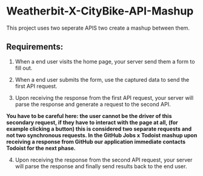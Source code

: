 # Weatherbit-X-CityBike-API-Mashup

This project uses two seperate APIS two create a mashup between them.

## Requirements: 

1) When a end user visits the home page, your server send them a form to fill out.

2) When a end user submits the form, use the captured data to send the first API request.

3) Upon receiving the response from the first API request, your server will  parse the response and generate a request to the second API.

**You have to be careful here: the user cannot be the driver of this secondary request, if they have to interact with the page at all, (for example clicking a button) this is considered two separate requests and not two synchronous requests.  In the GitHub Jobs x Todoist mashup upon receiving a response from GitHub our application immediate contacts Todoist for the next phase.**

4) Upon receiving the response from the second API request, your server will parse the response and finally send results back to the end user.

